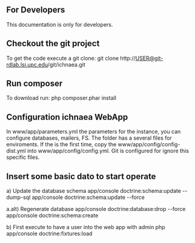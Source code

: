 For Developers
--------------
This documentation is only for developers. 

Checkout the git project
------------------------
To get the code execute a git clone:
git clone http://USER@git-rdlab.lsi.upc.edu/git/ichnaea.git

Run composer
------------
To download run:
php composer.phar install

Configuration ichnaea WebApp
----------------------------
In www/app/parameters.yml the parameters for the instance, you can configure databases, mailers, FS. The folder has a several files for enviroments. If the is the first time, copy the www/app/config/config-dist.yml into www/app/config/config.yml. Git is configured for ignore this specific files.


Insert some basic dato to start operate
---------------------------------------
a) Update the database schema
app/console doctrine:schema:update --dump-sql
app/console doctrine:schema:update --force

a.alt) Regenerate database
app/console doctrine:database:drop --force
app/console doctrine:schema:create 

b) First execute to have a user into the web app with admin
php app/console doctrine:fixtures:load


